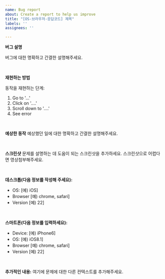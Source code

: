 ```yaml
---
name: Bug report
about: Create a report to help us improve
title: "[OS-브라우저-응답코드] 제목"
labels: ''
assignees: ''

---
```


**버그 설명**

버그에 대한 명확하고 간결한 설명해주세요.

<br>

**재현하는 방법**

동작을 재현하는 단계:
1. Go to '...'
2. Click on '....'
3. Scroll down to '....'
4. See error

<br>

**예상한 동작**
예상했던 일에 대한 명확하고 간결한 설명해주세요.

<br>

**스크린샷**
 문제를 설명하는 데 도움이 되는 스크린샷을 추가하세요. 스크린샷으로 어렵다면 영상첨부해주세요.

<br>

**데스크톱(다음 정보를 작성해 주세요):**
 - OS: [예) iOS]
 - Browser [예) chrome, safari]
 - Version [예) 22]

<br>

**스마트폰(다음 정보를 입력하세요):**
 - Device: [예) iPhone6]
 - OS: [예) iOS8.1]
 - Browser [예) chrome, safari]
 - Version [예) 22]

<br>

**추가적인 내용:**
여기에 문제에 대한 다른 컨텍스트를 추가해주세요.